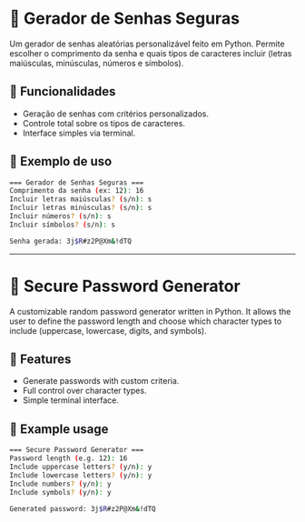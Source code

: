 # 🔐 Gerador de Senhas Seguras

Um gerador de senhas aleatórias personalizável feito em Python. Permite escolher o comprimento da senha e quais tipos de caracteres incluir (letras maiúsculas, minúsculas, números e símbolos).

## 🚀 Funcionalidades

- Geração de senhas com critérios personalizados.
- Controle total sobre os tipos de caracteres.
- Interface simples via terminal.

## 🧪 Exemplo de uso

```bash
=== Gerador de Senhas Seguras ===
Comprimento da senha (ex: 12): 16
Incluir letras maiúsculas? (s/n): s
Incluir letras minúsculas? (s/n): s
Incluir números? (s/n): s
Incluir símbolos? (s/n): s

Senha gerada: 3j$R#z2P@Xm&!dTQ
```
----------------------------------------------
# 🔐 Secure Password Generator

A customizable random password generator written in Python. It allows the user to define the password length and choose which character types to include (uppercase, lowercase, digits, and symbols).

## 🚀 Features

- Generate passwords with custom criteria.
- Full control over character types.
- Simple terminal interface.

## 🧪 Example usage

```bash
=== Secure Password Generator ===
Password length (e.g. 12): 16
Include uppercase letters? (y/n): y
Include lowercase letters? (y/n): y
Include numbers? (y/n): y
Include symbols? (y/n): y

Generated password: 3j$R#z2P@Xm&!dTQ
